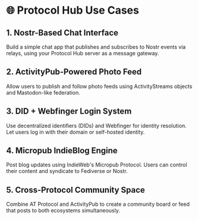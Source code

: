 # 🌐 Protocol Hub Use Cases

## 1. Nostr-Based Chat Interface

Build a simple chat app that publishes and subscribes to Nostr events via relays, using your Protocol Hub server as a message gateway.

## 2. ActivityPub-Powered Photo Feed

Allow users to publish and follow photo feeds using ActivityStreams objects and Mastodon-like federation.

## 3. DID + Webfinger Login System

Use decentralized identifiers (DIDs) and Webfinger for identity resolution. Let users log in with their domain or self-hosted identity.

## 4. Micropub IndieBlog Engine

Post blog updates using IndieWeb's Micropub Protocol. Users can control their content and syndicate to Fediverse or Nostr.

## 5. Cross-Protocol Community Space

Combine AT Protocol and ActivityPub to create a community board or feed that posts to both ecosystems simultaneously.
